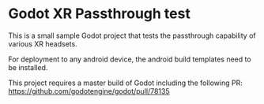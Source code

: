 Godot XR Passthrough test
=========================

This is a small sample Godot project that tests the passthrough capability of various XR headsets.

For deployment to any android device, the android build templates need to be installed. 

This project requires a master build of Godot including the following PR: https://github.com/godotengine/godot/pull/78135
